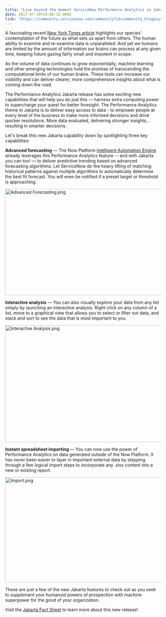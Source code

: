 ```yaml
---
title: "Live beyond the moment ServiceNow Performance Analytics in Jakarta"
date: 2017-07-19T19:08:10.000Z
link: "https://community.servicenow.com/community?id=community_blog&sys_id=78aca225dbd0dbc01dcaf3231f96197b"
---
```

<p>A fascinating recent <a title="ww.nytimes.com/2017/05/19/opinion/sunday/why-the-future-is-always-on-your-mind.html?_r=0" href="https://www.nytimes.com/2017/05/19/opinion/sunday/why-the-future-is-always-on-your-mind.html?_r=0">New York Times article</a> highlights our species' contemplation of the future as what sets us apart from others. The human ability to examine and re-examine data is unparalleled. And yet we humans are limited by the amount of information our brains can process at any given time, keeping future gazing fairly small and impotent in scope.</p><p></p><p>As the volume of data continues to grow exponentially, machine learning and other emerging technologies hold the promise of transcending the computational limits of our human brains. These tools can increase our visibility and can deliver clearer, more comprehensive insights about what is coming down the road.</p><p></p><p>The Performance Analytics Jakarta release has some exciting new capabilities that will help you do just this — harness extra computing power to supercharge your quest for better foresight. The Performance Analytics theme in Jakarta is to deliver easy access to data - to empower people at every level of the business to make more informed decisions and drive quicker resolutions. More data evaluated, delivering stronger insights… resulting in smarter decisions.</p><p></p><p>Let's break this new Jakarta capability down by spotlighting three key capabilities:</p><p></p><p><strong>Advanced forecasting</strong> — The Now Platform <a title="ww.servicenow.com/now-platform/intelligent-automation-engine.html" href="https://www.servicenow.com/now-platform/intelligent-automation-engine.html">Intelligent Automation Engine</a> already leverages this Performance Analytics feature -- and with Jakarta you can too! — to deliver predictive trending based on advanced forecasting algorithms. Let ServiceNow do the heavy lifting of matching historical patterns against multiple algorithms to automatically determine the best fit forecast. You will even be notified if a preset target or threshold is approaching.</p><p><img   alt="Advanced Forecasting.png" class="image-1 jive-image" src="18c611c2dbd81b04ed6af3231f961902.iix" style="width: 620px; height: 344px;"/></p><p><strong>Interactive analysis</strong> — You can also visually explore your data from any list simply by launching an interactive analysis. Right-click on any column of a list, move to a graphical view that allows you to select or filter out data, and stack and sort to see the data that is most important to you.</p><p><img   alt="Interactive Analysis.png" class="image-2 jive-image" src="3f4f2482dbd8d704ed6af3231f96198c.iix" style="width: 620px; height: 378px;"/></p><p><strong>Instant spreadsheet importing </strong>— You can now use the power of Performance Analytics on data generated outside of the Now Platform. It has never been easier to layer in important external data by stepping through a few logical import steps to incorporate any .xlsx content into a new or existing report.</p><p></p><p><img   alt="Import.png" class="image-3 jive-image" src="18701906db5897049c9ffb651f9619ed.iix" style="width: 620px; height: 340px;"/></p><p>These are just a few of the new Jakarta features to check out as you seek to supplement your humanoid powers of prospection with machine superpower for the good of your organization.</p><p></p><p>Visit the <a title="" _jive_internal="true" href="/community?id=community_article&sys_id=055c66a1dbd0dbc01dcaf3231f96198e">Jakarta Fact Sheet</a> to learn more about this new release!</p>